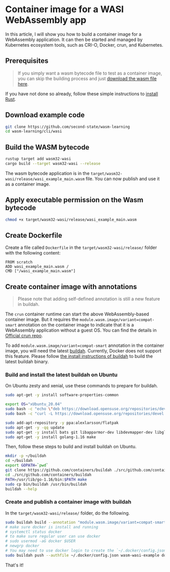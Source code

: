 # Container image for a WASI WebAssembly app

In this article, I will show you how to build a container image for a WebAssembly application. It can then be started and managed by Kubernetes ecosystem tools, such as CRI-O, Docker, crun, and Kubernetes.

## Prerequisites

> If you simply want a wasm bytecode file to test as a container image, you can skip the building process and just [download the wasm file here](https://github.com/second-state/wasm-learning/blob/master/cli/wasi/wasi_example_main.wasm).

If you have not done so already, follow these simple instructions to [install Rust](https://www.rust-lang.org/tools/install).

## Download example code

```bash
git clone https://github.com/second-state/wasm-learning
cd wasm-learning/cli/wasi
```

## Build the WASM bytecode

```bash
rustup target add wasm32-wasi
cargo build --target wasm32-wasi --release
```

The wasm bytecode application is in the `target/wasm32-wasi/release/wasi_example_main.wasm` file. You can now publish and use it as a container image.

## Apply executable permission on the Wasm bytecode

```bash
chmod +x target/wasm32-wasi/release/wasi_example_main.wasm
```

## Create Dockerfile

Create a file called `Dockerfile` in the `target/wasm32-wasi/release/` folder with the following content:

```
FROM scratch
ADD wasi_example_main.wasm /
CMD ["/wasi_example_main.wasm"]
```

## Create container image with annotations

> Please note that adding self-defined annotation is still a new feature in buildah.

The `crun` container runtime can start the above WebAssembly-based container image. But it requires the `module.wasm.image/variant=compat-smart` annotation on the container image to indicate that it is a WebAssembly application without a guest OS. You can find the details in [Official crun repo](https://github.com/containers/crun/blob/main/docs/wasm-wasi-example.md).

To add `module.wasm.image/variant=compat-smart` annotation in the container image, you will need the latest [buildah](https://buildah.io/). Currently, Docker does not support this feature. Please follow [the install instructions of buildah](https://github.com/containers/buildah/blob/main/install.md) to build the latest buildah binary.

### Build and install the latest buildah on Ubuntu

On Ubuntu zesty and xenial, use these commands to prepare for buildah.

```bash
sudo apt-get -y install software-properties-common

export OS="xUbuntu_20.04"
sudo bash -c "echo \"deb https://download.opensuse.org/repositories/devel:/kubic:/libcontainers:/stable/$OS/ /\" > /etc/apt/sources.list.d/devel:kubic:libcontainers:stable.list"
sudo bash -c "curl -L https://download.opensuse.org/repositories/devel:/kubic:/libcontainers:/stable/$OS/Release.key | apt-key add -"

sudo add-apt-repository -y ppa:alexlarsson/flatpak
sudo apt-get -y -qq update
sudo apt-get -y install bats git libapparmor-dev libdevmapper-dev libglib2.0-dev libgpgme-dev libseccomp-dev libselinux1-dev skopeo-containers go-md2man containers-common
sudo apt-get -y install golang-1.16 make
```

Then, follow these steps to build and install buildah on Ubuntu.

```bash
mkdir -p ~/buildah
cd ~/buildah
export GOPATH=`pwd`
git clone https://github.com/containers/buildah ./src/github.com/containers/buildah
cd ./src/github.com/containers/buildah
PATH=/usr/lib/go-1.16/bin:$PATH make
sudo cp bin/buildah /usr/bin/buildah
buildah --help
```

### Create and publish a container image with buildah

In the `target/wasm32-wasi/release/` folder, do the following.

```bash
sudo buildah build --annotation "module.wasm.image/variant=compat-smart" -t wasm-wasi-example .
# make sure docker is install and running
# systemctl status docker
# to make sure regular user can use docker
# sudo usermod -aG docker $USER
# newgrp docker
# You may need to use docker login to create the `~/.docker/config.json` for auth.
sudo buildah push --authfile ~/.docker/config.json wasm-wasi-example docker://docker.io/wasmedge/example-wasi:latest
```

That's it!

